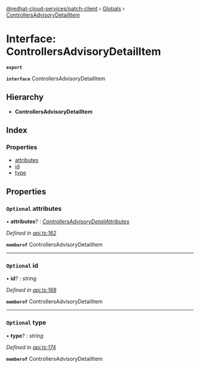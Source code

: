 [@redhat-cloud-services/patch-client](../README.md) › [Globals](../globals.md) › [ControllersAdvisoryDetailItem](controllersadvisorydetailitem.md)

# Interface: ControllersAdvisoryDetailItem

**`export`** 

**`interface`** ControllersAdvisoryDetailItem

## Hierarchy

* **ControllersAdvisoryDetailItem**

## Index

### Properties

* [attributes](controllersadvisorydetailitem.md#optional-attributes)
* [id](controllersadvisorydetailitem.md#optional-id)
* [type](controllersadvisorydetailitem.md#optional-type)

## Properties

### `Optional` attributes

• **attributes**? : *[ControllersAdvisoryDetailAttributes](controllersadvisorydetailattributes.md)*

*Defined in [api.ts:162](https://github.com/RedHatInsights/javascript-clients/blob/63c8a77/packages/patch/api.ts#L162)*

**`memberof`** ControllersAdvisoryDetailItem

___

### `Optional` id

• **id**? : *string*

*Defined in [api.ts:168](https://github.com/RedHatInsights/javascript-clients/blob/63c8a77/packages/patch/api.ts#L168)*

**`memberof`** ControllersAdvisoryDetailItem

___

### `Optional` type

• **type**? : *string*

*Defined in [api.ts:174](https://github.com/RedHatInsights/javascript-clients/blob/63c8a77/packages/patch/api.ts#L174)*

**`memberof`** ControllersAdvisoryDetailItem
